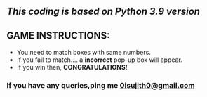## *This coding is based on Python 3.9 version*
## GAME INSTRUCTIONS:
- You need to match boxes with same numbers.
- If you fail to match.... a **incorrect** pop-up box will appear.
- If you win then, **CONGRATULATIONS!**
### If you have any queries,ping me <0isujith0@gmail.com>
